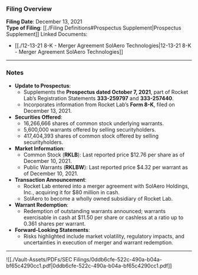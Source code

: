 ### Filing Overview

**Filing Date**: December 13, 2021  
**Type of Filing**: [[./Filing Definitions#Prospectus Supplement|Prospectus Supplement]]
Linked Documents: 
- [[./12-13-21 8-K - Merger Agreement SolAero Technologies|12-13-21 8-K - Merger Agreement SolAero Technologies]]

---
### Notes

- **Update to Prospectus**:
    - Supplements the **Prospectus dated October 7, 2021**, part of Rocket Lab’s Registration Statements **333-259797** and **333-257440**.
    - Incorporates information from Rocket Lab’s **Form 8-K**, filed on December 13, 2021.
- **Securities Offered**:
    - 16,266,666 shares of common stock underlying warrants.
    - 5,600,000 warrants offered by selling securityholders.
    - 417,404,393 shares of common stock offered by selling securityholders.
- **Market Information**:
    - Common Stock (**RKLB**): Last reported price $12.76 per share as of December 10, 2021.
    - Public Warrants (**RKLBW**): Last reported price $4.32 per warrant as of December 10, 2021.
- **Transaction Announcement**:
    - Rocket Lab entered into a merger agreement with SolAero Holdings, Inc., acquiring it for $80 million in cash.
    - SolAero to become a wholly owned subsidiary of Rocket Lab.
- **Warrant Redemption**:
    - Redemption of outstanding warrants announced; warrants exercisable in cash at $11.50 per share or cashless at a ratio up to 0.361 shares per warrant.
- **Forward-Looking Statements**:
    - Risks highlighted include market volatility, regulatory impacts, and uncertainties in execution of merger and warrant redemption.

--- 

![[./Vault-Assets/PDFs/SEC Filings/0ddb6cfe-522c-490a-b04a-bf65c4290cc1.pdf|0ddb6cfe-522c-490a-b04a-bf65c4290cc1.pdf]]